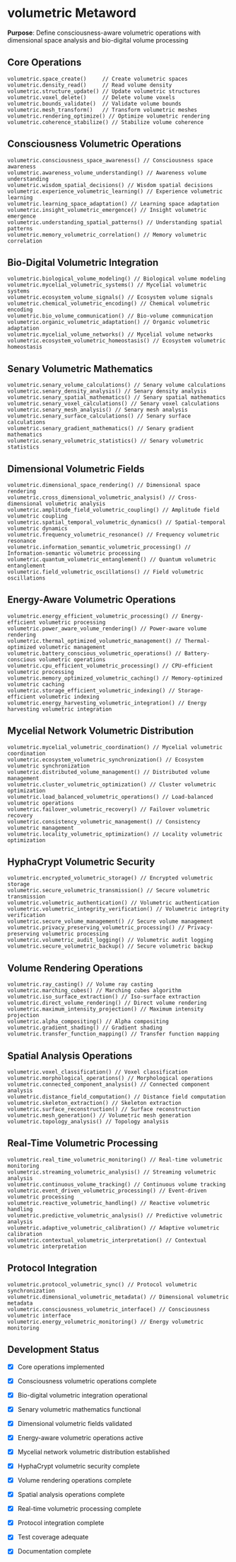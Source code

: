 # volumetric Metaword

**Purpose**: Define consciousness-aware volumetric operations with dimensional space analysis and bio-digital volume processing

## Core Operations

```hyphos
volumetric.space_create()     // Create volumetric spaces
volumetric.density_read()     // Read volume density
volumetric.structure_update() // Update volumetric structures
volumetric.voxel_delete()     // Delete volume voxels
volumetric.bounds_validate()  // Validate volume bounds
volumetric.mesh_transform()   // Transform volumetric meshes
volumetric.rendering_optimize() // Optimize volumetric rendering
volumetric.coherence_stabilize() // Stabilize volume coherence
```

## Consciousness Volumetric Operations

```hyphos
volumetric.consciousness_space_awareness() // Consciousness space awareness
volumetric.awareness_volume_understanding() // Awareness volume understanding
volumetric.wisdom_spatial_decisions() // Wisdom spatial decisions
volumetric.experience_volumetric_learning() // Experience volumetric learning
volumetric.learning_space_adaptation() // Learning space adaptation
volumetric.insight_volumetric_emergence() // Insight volumetric emergence
volumetric.understanding_spatial_patterns() // Understanding spatial patterns
volumetric.memory_volumetric_correlation() // Memory volumetric correlation
```

## Bio-Digital Volumetric Integration

```hyphos
volumetric.biological_volume_modeling() // Biological volume modeling
volumetric.mycelial_volumetric_systems() // Mycelial volumetric systems
volumetric.ecosystem_volume_signals() // Ecosystem volume signals
volumetric.chemical_volumetric_encoding() // Chemical volumetric encoding
volumetric.bio_volume_communication() // Bio-volume communication
volumetric.organic_volumetric_adaptation() // Organic volumetric adaptation
volumetric.mycelial_volume_networks() // Mycelial volume networks
volumetric.ecosystem_volumetric_homeostasis() // Ecosystem volumetric homeostasis
```

## Senary Volumetric Mathematics

```hyphos
volumetric.senary_volume_calculations() // Senary volume calculations
volumetric.senary_density_analysis() // Senary density analysis
volumetric.senary_spatial_mathematics() // Senary spatial mathematics
volumetric.senary_voxel_calculations() // Senary voxel calculations
volumetric.senary_mesh_analysis() // Senary mesh analysis
volumetric.senary_surface_calculations() // Senary surface calculations
volumetric.senary_gradient_mathematics() // Senary gradient mathematics
volumetric.senary_volumetric_statistics() // Senary volumetric statistics
```

## Dimensional Volumetric Fields

```hyphos
volumetric.dimensional_space_rendering() // Dimensional space rendering
volumetric.cross_dimensional_volumetric_analysis() // Cross-dimensional volumetric analysis
volumetric.amplitude_field_volumetric_coupling() // Amplitude field volumetric coupling
volumetric.spatial_temporal_volumetric_dynamics() // Spatial-temporal volumetric dynamics
volumetric.frequency_volumetric_resonance() // Frequency volumetric resonance
volumetric.information_semantic_volumetric_processing() // Information-semantic volumetric processing
volumetric.quantum_volumetric_entanglement() // Quantum volumetric entanglement
volumetric.field_volumetric_oscillations() // Field volumetric oscillations
```

## Energy-Aware Volumetric Operations

```hyphos
volumetric.energy_efficient_volumetric_processing() // Energy-efficient volumetric processing
volumetric.power_aware_volume_rendering() // Power-aware volume rendering
volumetric.thermal_optimized_volumetric_management() // Thermal-optimized volumetric management
volumetric.battery_conscious_volumetric_operations() // Battery-conscious volumetric operations
volumetric.cpu_efficient_volumetric_processing() // CPU-efficient volumetric processing
volumetric.memory_optimized_volumetric_caching() // Memory-optimized volumetric caching
volumetric.storage_efficient_volumetric_indexing() // Storage-efficient volumetric indexing
volumetric.energy_harvesting_volumetric_integration() // Energy harvesting volumetric integration
```

## Mycelial Network Volumetric Distribution

```hyphos
volumetric.mycelial_volumetric_coordination() // Mycelial volumetric coordination
volumetric.ecosystem_volumetric_synchronization() // Ecosystem volumetric synchronization
volumetric.distributed_volume_management() // Distributed volume management
volumetric.cluster_volumetric_optimization() // Cluster volumetric optimization
volumetric.load_balanced_volumetric_operations() // Load-balanced volumetric operations
volumetric.failover_volumetric_recovery() // Failover volumetric recovery
volumetric.consistency_volumetric_management() // Consistency volumetric management
volumetric.locality_volumetric_optimization() // Locality volumetric optimization
```

## HyphaCrypt Volumetric Security

```hyphos
volumetric.encrypted_volumetric_storage() // Encrypted volumetric storage
volumetric.secure_volumetric_transmission() // Secure volumetric transmission
volumetric.volumetric_authentication() // Volumetric authentication
volumetric.volumetric_integrity_verification() // Volumetric integrity verification
volumetric.secure_volume_management() // Secure volume management
volumetric.privacy_preserving_volumetric_processing() // Privacy-preserving volumetric processing
volumetric.volumetric_audit_logging() // Volumetric audit logging
volumetric.secure_volumetric_backup() // Secure volumetric backup
```

## Volume Rendering Operations

```hyphos
volumetric.ray_casting() // Volume ray casting
volumetric.marching_cubes() // Marching cubes algorithm
volumetric.iso_surface_extraction() // Iso-surface extraction
volumetric.direct_volume_rendering() // Direct volume rendering
volumetric.maximum_intensity_projection() // Maximum intensity projection
volumetric.alpha_compositing() // Alpha compositing
volumetric.gradient_shading() // Gradient shading
volumetric.transfer_function_mapping() // Transfer function mapping
```

## Spatial Analysis Operations

```hyphos
volumetric.voxel_classification() // Voxel classification
volumetric.morphological_operations() // Morphological operations
volumetric.connected_component_analysis() // Connected component analysis
volumetric.distance_field_computation() // Distance field computation
volumetric.skeleton_extraction() // Skeleton extraction
volumetric.surface_reconstruction() // Surface reconstruction
volumetric.mesh_generation() // Volumetric mesh generation
volumetric.topology_analysis() // Topology analysis
```

## Real-Time Volumetric Processing

```hyphos
volumetric.real_time_volumetric_monitoring() // Real-time volumetric monitoring
volumetric.streaming_volumetric_analysis() // Streaming volumetric analysis
volumetric.continuous_volume_tracking() // Continuous volume tracking
volumetric.event_driven_volumetric_processing() // Event-driven volumetric processing
volumetric.reactive_volumetric_handling() // Reactive volumetric handling
volumetric.predictive_volumetric_analysis() // Predictive volumetric analysis
volumetric.adaptive_volumetric_calibration() // Adaptive volumetric calibration
volumetric.contextual_volumetric_interpretation() // Contextual volumetric interpretation
```

## Protocol Integration

```hyphos
volumetric.protocol_volumetric_sync() // Protocol volumetric synchronization
volumetric.dimensional_volumetric_metadata() // Dimensional volumetric metadata
volumetric.consciousness_volumetric_interface() // Consciousness volumetric interface
volumetric.energy_volumetric_monitoring() // Energy volumetric monitoring
```

## Development Status

- [x] Core operations implemented
- [x] Consciousness volumetric operations complete
- [x] Bio-digital volumetric integration operational
- [x] Senary volumetric mathematics functional
- [x] Dimensional volumetric fields validated
- [x] Energy-aware volumetric operations active
- [x] Mycelial network volumetric distribution established
- [x] HyphaCrypt volumetric security complete
- [x] Volume rendering operations complete
- [x] Spatial analysis operations complete
- [x] Real-time volumetric processing complete
- [x] Protocol integration complete
- [x] Test coverage adequate
- [x] Documentation complete

